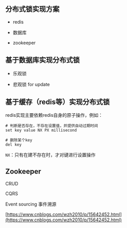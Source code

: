 ## 分布式锁实现方案

* redis

* 数据库

* zookeeper


## 基于数据库实现分布式锁

* 乐观锁

* 悲观锁 for update

## 基于缓存（redis等）实现分布式锁



redis实现主要依赖redis自身的原子操作，例如：


```shell
# 判断是否存在，不存在设置值，并提供自动过期时间
set key value NX PX millisecond

# 删除某个key
del key

```

```NX```：只有在建不存在时，才对键进行设置操作


## Zookeeper

CRUD


CQRS

Event sourcing
事件溯源


[https://www.cnblogs.com/wzh2010/p/15642452.html](https://www.cnblogs.com/wzh2010/p/15642452.html)